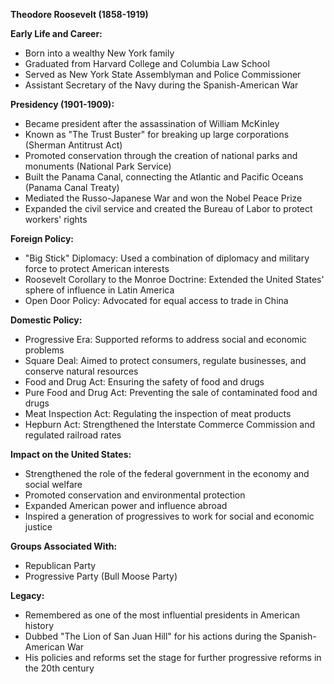 **Theodore Roosevelt (1858-1919)**

**Early Life and Career:**
* Born into a wealthy New York family
* Graduated from Harvard College and Columbia Law School
* Served as New York State Assemblyman and Police Commissioner
* Assistant Secretary of the Navy during the Spanish-American War

**Presidency (1901-1909):**
* Became president after the assassination of William McKinley
* Known as "The Trust Buster" for breaking up large corporations (Sherman Antitrust Act)
* Promoted conservation through the creation of national parks and monuments (National Park Service)
* Built the Panama Canal, connecting the Atlantic and Pacific Oceans (Panama Canal Treaty)
* Mediated the Russo-Japanese War and won the Nobel Peace Prize
* Expanded the civil service and created the Bureau of Labor to protect workers' rights

**Foreign Policy:**
* "Big Stick" Diplomacy: Used a combination of diplomacy and military force to protect American interests
* Roosevelt Corollary to the Monroe Doctrine: Extended the United States' sphere of influence in Latin America
* Open Door Policy: Advocated for equal access to trade in China

**Domestic Policy:**
* Progressive Era: Supported reforms to address social and economic problems
* Square Deal: Aimed to protect consumers, regulate businesses, and conserve natural resources
* Food and Drug Act: Ensuring the safety of food and drugs
* Pure Food and Drug Act: Preventing the sale of contaminated food and drugs
* Meat Inspection Act: Regulating the inspection of meat products
* Hepburn Act: Strengthened the Interstate Commerce Commission and regulated railroad rates

**Impact on the United States:**
* Strengthened the role of the federal government in the economy and social welfare
* Promoted conservation and environmental protection
* Expanded American power and influence abroad
* Inspired a generation of progressives to work for social and economic justice

**Groups Associated With:**
* Republican Party
* Progressive Party (Bull Moose Party)

**Legacy:**
* Remembered as one of the most influential presidents in American history
* Dubbed "The Lion of San Juan Hill" for his actions during the Spanish-American War
* His policies and reforms set the stage for further progressive reforms in the 20th century